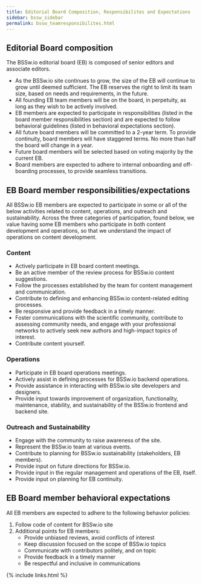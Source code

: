 ```yaml
---
title: Editorial Board Composition, Responsibilites and Expectations
sidebar: bssw_sidebar
permalink: bssw_teamresponsibilites.html
---
```


## Editorial Board composition
The BSSw.io editorial board (EB) is composed of senior editors and associate editors. 
* As the BSSw.io site continues to grow, the size of the EB will continue to grow until deemed sufficient. The EB reserves the right to limit its team size, based on needs and requirements, in the future. 
* All founding EB team members will be on the board, in perpetuity, as long as they wish to be actively involved. 
* EB members are expected to participate in responsibilities (listed in the board member responsibilities section) and are expected to follow behavioral guidelines (listed in behavioral expectations section).
* All future board members will be committed to a 2-year term. To provide continuity, board members will have staggered terms. No more than half the board will change in a year.
* Future board members will be selected based on voting majority by the current EB.
* Board members are expected to adhere to internal onboarding and off-boarding processes, to provide seamless transitions.

## EB Board member responsibilities/expectations
All BSSw.io EB members are expected to participate in some or all of the below activities related to content, operations, and outreach and sustainability. Across the three categories of participation, found below, we value having some EB members who participate in both content development and operations, so that we understand the impact of operations on content development.

### Content
* Actively participate in EB board content meetings.
* Be an active member of the review process for BSSw.io content suggestions.
* Follow the processes established by the team for content management and communication.
* Contribute to defining and enhancing BSSw.io content-related editing processes.
* Be responsive and provide feedback in a timely manner.
* Foster communications with the scientific community, contribute to assessing community needs, and engage with your professional networks to actively seek new authors and high-impact topics of interest. 
* Contribute content yourself.

### Operations
* Participate in EB board operations meetings.
* Actively assist in defining processes for BSSw.io backend operations.
* Provide assistance in interacting with BSSw.io site developers and designers.
* Provide input towards improvement of organization, functionality, maintenance, stability, and sustainability of the BSSw.io frontend and backend site. 

### Outreach and Sustainability
* Engage with the community to raise awareness of the site.
* Represent the BSSw.io team at various events.
* Contribute to planning for BSSw.io sustainability (stakeholders, EB members).
* Provide input on future directions for BSSw.io.
* Provide input in the regular management and operations of the EB, itself.
* Provide input on planning for EB continuity.

## EB Board member behavioral expectations
All EB members are expected to adhere to the following behavior policies: 
1. Follow code of content for BSSw.io site
2. Additional points for EB members:
   * Provide unbiased reviews, avoid conflicts of interest
   * Keep discussion focused on the scope of BSSw.io topics
   * Communicate with contributors politely, and on topic
   * Provide feedback in a timely manner
   * Be respectful and inclusive in communications 


{% include links.html %}
